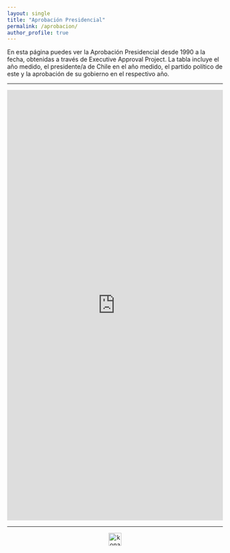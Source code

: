 ```yaml
---
layout: single
title: "Aprobación Presidencial"
permalink: /aprobacion/
author_profile: true
---
```


En esta página puedes ver la Aprobación Presidencial desde 1990 a la fecha, obtenidas a través de Executive Approval Project. La tabla incluye el año medido, el presidente/a de Chile en el año medido, el partido político de este y la aprobación de su gobierno en el respectivo año.

---

<iframe title="" aria-label="table" id="datawrapper-chart-HuPsp" src="https://datawrapper.dwcdn.net/HuPsp/1/" scrolling="no" frameborder="0" style="width: 0; min-width: 100% !important; border: none;" height="1004"></iframe><script type="text/javascript">!function(){"use strict";window.addEventListener("message",(function(e){if(void 0!==e.data["datawrapper-height"]){var t=document.querySelectorAll("iframe");for(var a in e.data["datawrapper-height"])for(var r=0;r<t.length;r++){if(t[r].contentWindow===e.source)t[r].style.height=e.data["datawrapper-height"][a]+"px"}}}))}();
</script>

---

<!-- NES -->
<script src="/js/topsecret.js"></script>


<!-- NES -->
<style>
.aligncenter {
    text-align: center;
}
</style>
<p class="aligncenter">
    <img src="/images/nes.png" width="30" height="30" alt="konami" />
</p>


<!-- Favicon -->
<link rel="apple-touch-icon" sizes="180x180" href="/apple-touch-icon.png">
<link rel="icon" type="image/png" sizes="32x32" href="/favicon-32x32.png">
<link rel="icon" type="image/png" sizes="16x16" href="/favicon-16x16.png">
<link rel="manifest" href="/site.webmanifest">
<link rel="mask-icon" href="/safari-pinned-tab.svg" color="#5bbad5">
<meta name="msapplication-TileColor" content="#b91d47">
<meta name="theme-color" content="#ffffff">
